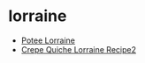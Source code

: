 # lorraine

 * [Potee Lorraine](index/p/potee-lorraine-2523.json)
 * [Crepe Quiche Lorraine Recipe2](index/c/crepe-quiche-lorraine-recipe2.json)
